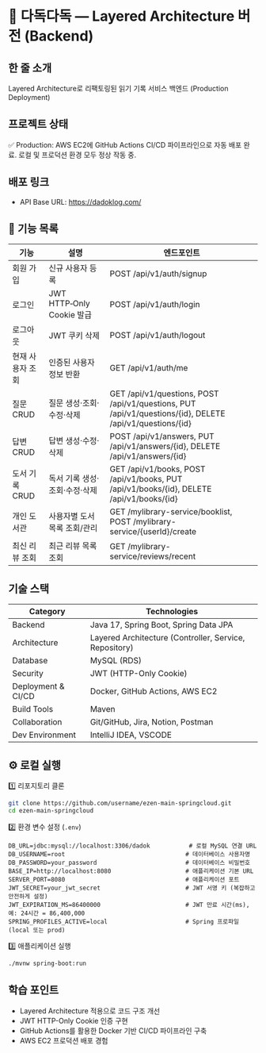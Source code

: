 # 🚀 다독다독 — Layered Architecture 버전 (Backend)

## 한 줄 소개
Layered Architecture로 리팩토링된 읽기 기록 서비스 백엔드 (Production Deployment)

## 프로젝트 상태
✅ Production: AWS EC2에 GitHub Actions CI/CD 파이프라인으로 자동 배포 완료. 로컬 및 프로덕션 환경 모두 정상 작동 중.

## 배포 링크
- API Base URL: https://dadoklog.com/

## 📖 기능 목록
| 기능 | 설명 | 엔드포인트 |
|------|-------|------------|
| 회원 가입 | 신규 사용자 등록 | POST /api/v1/auth/signup |
| 로그인 | JWT HTTP‑Only Cookie 발급 | POST /api/v1/auth/login |
| 로그아웃 | JWT 쿠키 삭제 | POST /api/v1/auth/logout |
| 현재 사용자 조회 | 인증된 사용자 정보 반환 | GET /api/v1/auth/me |
| 질문 CRUD | 질문 생성·조회·수정·삭제 | GET /api/v1/questions, POST /api/v1/questions, PUT /api/v1/questions/{id}, DELETE /api/v1/questions/{id} |
| 답변 CRUD | 답변 생성·수정·삭제 | POST /api/v1/answers, PUT /api/v1/answers/{id}, DELETE /api/v1/answers/{id} |
| 도서 기록 CRUD | 독서 기록 생성·조회·수정·삭제 | GET /api/v1/books, POST /api/v1/books, PUT /api/v1/books/{id}, DELETE /api/v1/books/{id} |
| 개인 도서관 | 사용자별 도서 목록 조회/관리 | GET /mylibrary-service/booklist, POST /mylibrary-service/{userId}/create |
| 최신 리뷰 조회 | 최근 리뷰 목록 조회 | GET /mylibrary-service/reviews/recent |


## 기술 스택
| Category | Technologies |
|----------|--------------|
| Backend | Java 17, Spring Boot, Spring Data JPA|
| Architecture | Layered Architecture (Controller, Service, Repository) |
| Database | MySQL (RDS) |
| Security | JWT (HTTP-Only Cookie) |
| Deployment & CI/CD | Docker, GitHub Actions, AWS EC2 |
| Build Tools | Maven |
| Collaboration | Git/GitHub, Jira, Notion, Postman |
| Dev Environment | IntelliJ IDEA, VSCODE |

## ⚙️ 로컬 실행
1️⃣ 리포지토리 클론
```bash
git clone https://github.com/username/ezen-main-springcloud.git
cd ezen-main-springcloud
```
2️⃣ 환경 변수 설정 (`.env`)
```dotenv
DB_URL=jdbc:mysql://localhost:3306/dadok           # 로컬 MySQL 연결 URL
DB_USERNAME=root                                  # 데이터베이스 사용자명
DB_PASSWORD=your_password                         # 데이터베이스 비밀번호
BASE_IP=http://localhost:8080                     # 애플리케이션 기본 URL
SERVER_PORT=8080                                  # 애플리케이션 포트
JWT_SECRET=your_jwt_secret                        # JWT 서명 키 (복잡하고 안전하게 설정)
JWT_EXPIRATION_MS=86400000                        # JWT 만료 시간(ms), 예: 24시간 = 86,400,000
SPRING_PROFILES_ACTIVE=local                      # Spring 프로파일 (local 또는 prod)
```
3️⃣ 애플리케이션 실행
```bash
./mvnw spring-boot:run
```

## 학습 포인트
- Layered Architecture 적용으로 코드 구조 개선
- JWT HTTP-Only Cookie 인증 구현
- GitHub Actions를 활용한 Docker 기반 CI/CD 파이프라인 구축
- AWS EC2 프로덕션 배포 경험


